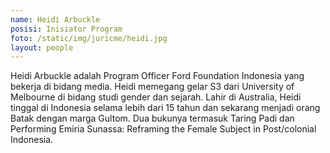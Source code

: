 ```yaml
---
name: Heidi Arbuckle
posisi: Inisiator Program
foto: /static/img/juricme/heidi.jpg
layout: people
---
```


Heidi Arbuckle adalah Program Officer Ford Foundation Indonesia yang  bekerja di bidang media. Heidi memegang gelar S3 dari University of  Melbourne di bidang studi gender dan sejarah. Lahir di Australia, Heidi  tinggal di Indonesia selama lebih dari 15 tahun dan sekarang menjadi  orang Batak dengan marga Gultom. Dua bukunya termasuk Taring Padi dan  Performing Emiria Sunassa: Reframing the Female Subject in Post/colonial  Indonesia.
